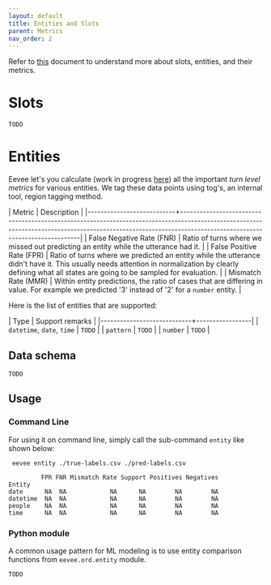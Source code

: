 ```yaml
---
layout: default
title: Entities and Slots
parent: Metrics
nav_order: 2
---
```

Refer to [this](https://github.com/skit-ai/onboarding/blob/master/ml/slot-reporting/slot-evaluation-and-reporting.ipynb) document to understand more about slots, entities, and their metrics.

# Slots
`TODO`

# Entities

Eevee let's you calculate (work in progress
[here](https://github.com/skit-ai/eevee/pull/7)) all the important _turn level
metrics_ for various entities. We tag these data points using tog's, an internal
tool, region tagging method.

| Metric                    | Description                                                                                                                                                                                               |
|---------------------------+-----------------------------------------------------------------------------------------------------------------------------------------------------------------------------------------------------------|
| False Negative Rate (FNR) | Ratio of turns where we missed out predicting an entity while the utterance had it.                                                                                                                       |
| False Positive Rate (FPR) | Ratio of turns where we predicted an entity while the utterance didn't have it. This usually needs attention in normalization by clearly defining what all states are going to be sampled for evaluation. |
| Mismatch Rate (MMR)       | Within entity predictions, the ratio of cases that are differing in value. For example we predicted '3' instead of '2' for a `number` entity.                                                     |

Here is the list of entities that are supported:

| Type                       | Support remarks |
|----------------------------+-----------------|
| `datetime`, `date`, `time` | `TODO`          |
| `pattern`                  | `TODO`          |
| `number`                   | `TODO`          |

## Data schema
`TODO`

## Usage

### Command Line
For using it on command line, simply call the sub-command `entity` like shown
below:

```shell
 eevee entity ./true-labels.csv ./pred-labels.csv
```

```
         FPR FNR Mismatch Rate Support Positives Negatives
Entity                                                    
date      NA  NA            NA      NA        NA        NA
datetime  NA  NA            NA      NA        NA        NA
people    NA  NA            NA      NA        NA        NA
time      NA  NA            NA      NA        NA        NA
```

### Python module
A common usage pattern for ML modeling is to use entity comparison functions
from `eevee.ord.entity` module.

`TODO`

